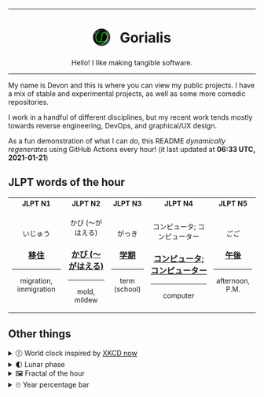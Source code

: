 ***

<h1 align="center">
<sub>
    <img src="readme/resources/avatar.png" height="36">
</sub>
&nbsp;
Gorialis
</h1>
<p align="center">
Hello! I like making tangible software.
</p>

***

My name is Devon and this is where you can view my public projects. I have a mix of stable and experimental projects, as well as some more comedic repositories.

I work in a handful of different disciplines, but my recent work tends mostly towards reverse engineering, DevOps, and graphical/UX design.

As a fun demonstration of what I can do, this README *dynamically regenerates* using GitHub Actions every hour! (it last updated at **06:33 UTC, 2021-01-21**)

<h2>JLPT words of the hour</h2>
<table>
    <tr>
        <th>JLPT N1</th>
        <th>JLPT N2</th>
        <th>JLPT N3</th>
        <th>JLPT N4</th>
        <th>JLPT N5</th>
    </tr>
    <tr>
        <td>
            <p align="center">いじゅう</p>
            <h3 align="center"><b><a href="https://jisho.org/search/%E7%A7%BB%E4%BD%8F">移住</a></b></h3>
            <hr>
            <p align="center">migration,<wbr> immigration</p>
        </td>
        <td>
            <p align="center">かび (～がはえる)</p>
            <h3 align="center"><b><a href="https://jisho.org/search/%E3%81%8B%E3%81%B3%20%28%EF%BD%9E%E3%81%8C%E3%81%AF%E3%81%88%E3%82%8B%29">かび (～がはえる)</a></b></h3>
            <hr>
            <p align="center">mold,<wbr> mildew</p>
        </td>
        <td>
            <p align="center">がっき</p>
            <h3 align="center"><b><a href="https://jisho.org/search/%E5%AD%A6%E6%9C%9F">学期</a></b></h3>
            <hr>
            <p align="center">term (school)</p>
        </td>
        <td>
            <p align="center">コンピュータ; コンピューター</p>
            <h3 align="center"><b><a href="https://jisho.org/search/%E3%82%B3%E3%83%B3%E3%83%94%E3%83%A5%E3%83%BC%E3%82%BF%3B%20%E3%82%B3%E3%83%B3%E3%83%94%E3%83%A5%E3%83%BC%E3%82%BF%E3%83%BC">コンピュータ; コンピューター</a></b></h3>
            <hr>
            <p align="center">computer</p>
        </td>
        <td>
            <p align="center">ごご</p>
            <h3 align="center"><b><a href="https://jisho.org/search/%E5%8D%88%E5%BE%8C">午後</a></b></h3>
            <hr>
            <p align="center">afternoon,<wbr> P.M.</p>
        </td>
    </tr>
</table>

<h2>Other things</h2>
<details>
<summary>🕕  World clock inspired by <a href="https://xkcd.com/now">XKCD now</a></summary>

> <img src="generated/now.png" width="512">

</details>
<details>
<summary>🌓 Lunar phase</summary>

The moon is approximately 29.35% through its phase (First Quarter).

</details>
<details>
<summary>&#x1f5bc; Fractal of the hour</summary>

> <img src="generated/fractal.png" width="512">

</details>
<details>
<summary>&#x23f2; Year percentage bar</summary>
<pre><code>2021 [█▁▁▁▁▁▁▁▁▁▁▁▁▁▁▁▁▁▁▁] 5.55%</code></pre>
</details>
